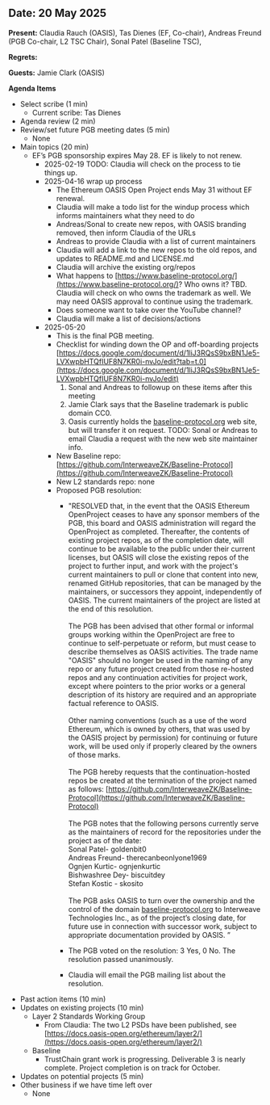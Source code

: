 ## Date: 20 May 2025 

**Present:**  Claudia Rauch (OASIS),  Tas Dienes (EF, Co-chair),  Andreas Freund (PGB Co-chair, L2 TSC Chair), Sonal Patel (Baseline TSC), 

**Regrets:** 

**Guests:** Jamie Clark (OASIS) 

**Agenda Items**
* Select scribe (1 min)
    * Current scribe: Tas Dienes
* Agenda review (2 min)
* Review/set future PGB meeting dates (5 min)
    * None
* Main topics (20 min) 
    * EF’s PGB sponsorship expires May 28. EF is likely to not renew. 
        * 2025-02-19 TODO: Claudia will check on the process to tie things up. 
        * 2025-04-16 wrap up process
            * The Ethereum OASIS Open Project ends May 31 without EF renewal.
            * Claudia will make a todo list for the windup process which informs maintainers what they need to do
            * Andreas/Sonal to create new repos, with OASIS branding removed, then inform Claudia of the URLs
            * Andreas to provide Claudia with a list of current maintainers
            * Claudia will add a link to the new repos to the old repos, and updates to README.md and LICENSE.md
            * Claudia will archive the existing org/repos
            * What happens to [https://www.baseline-protocol.org/](https://www.baseline-protocol.org/)? Who owns it? TBD. Claudia will check on who owns the trademark as well. We may need OASIS approval to continue using the trademark.
            * Does someone want to take over the YouTube channel?
            * Claudia will make a list of decisions/actions 
        * 2025-05-20 
            * This is the final PGB meeting.
            * Checklist for winding down the OP and off-boarding projects [https://docs.google.com/document/d/1liJ3RQsS9bxBN1Je5-LVXwpbHTQfIUF8N7KR0i-nvJo/edit?tab=t.0](https://docs.google.com/document/d/1liJ3RQsS9bxBN1Je5-LVXwpbHTQfIUF8N7KR0i-nvJo/edit) 
                1. Sonal and Andreas to followup on these items after this meeting 
                2. Jamie Clark says that the Baseline trademark is public domain CC0.
                3. Oasis currently holds the [baseline-protocol.org](https://docs.baseline-protocol.org/) web site, but will transfer it on request.  TODO: Sonal or Andreas to email Claudia a request with the new web site maintainer info. 
            * New Baseline repo: [https://github.com/InterweaveZK/Baseline-Protocol](https://github.com/InterweaveZK/Baseline-Protocol)
            * New L2 standards repo: none
            * Proposed PGB resolution:
                * "RESOLVED that, in the event that the OASIS Ethereum OpenProject ceases to have any sponsor members of the PGB, this board and OASIS administration will regard the OpenProject as completed. Thereafter, the contents of existing project repos, as of the completion date, will continue to be available to the public under their current licenses, but OASIS will close the existing repos of the project to further input, and work with the project's current maintainers to pull or clone that content into new, renamed GitHub repositories, that can be managed by the maintainers, or successors they appoint, independently of OASIS. The current maintainers of the project are listed at the end of this resolution. \
 \
The PGB has been advised that other formal or informal groups working within the OpenProject are free to continue to self-perpetuate or reform, but must cease to describe themselves as OASIS activities. The trade name "OASIS" should no longer be used in the naming of any repo or any future project created from those re-hosted repos and any continuation activities for project work, except where pointers to the prior works or a general description of its history are required and an appropriate factual reference to OASIS. \
 \
Other naming conventions (such as a use of the word Ethereum, which is owned by others, that was used by the OASIS project by permission) for continuing or future work, will be used only if properly cleared by the owners of those marks. \
 \
The PGB hereby requests that the continuation-hosted repos be created at the termination of the project named as follows: [https://github.com/InterweaveZK/Baseline-Protocol](https://github.com/InterweaveZK/Baseline-Protocol)  \
 \
The PGB notes that the following persons currently serve as the maintainers of record for the repositories under the project as of the date: \
Sonal Patel- goldenbit0  \
Andreas Freund- therecanbeonlyone1969 \
Ognjen Kurtic- ognjenkurtic \
Bishwashree Dey- biscuitdey \
Stefan Kostic - skosito\
\
The PGB asks OASIS to turn over the ownership and the control of the domain [baseline-protocol.org](baseline-protocol.org) to Interweave Technologies Inc., as of the project’s closing date, for future use in connection with successor work, subject to appropriate documentation provided by OASIS. ”

                * The PGB voted on the resolution: 3 Yes, 0 No.  The resolution passed unanimously.
                * Claudia will email the PGB mailing list about the resolution.
* Past action items (10 min)
* Updates on existing projects (10 min)
    * Layer 2 Standards Working Group 
        * From Claudia: The two L2 PSDs have been published, see [https://docs.oasis-open.org/ethereum/layer2/](https://docs.oasis-open.org/ethereum/layer2/)
    * Baseline 
        * TrustChain grant work is progressing. Deliverable 3 is nearly complete.  Project completion is on track for October.
* Updates on potential projects (5 min) 
* Other business if we have time left over
    * None
